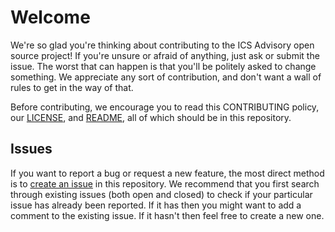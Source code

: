 # Welcome #

We're so glad you're thinking about contributing to the ICS Advisory open source project!  If you're unsure or afraid of anything, just ask or submit the issue.  The worst that can happen is that
you'll be politely asked to change something.  We appreciate any sort of contribution, and don't want a wall of rules to get in the way of that.

Before contributing, we encourage you to read this CONTRIBUTING policy, our [LICENSE](LICENSE), and [README](README.md), all of which should be in this repository.

## Issues ##

If you want to report a bug or request a new feature, the most direct method is to [create an issue](https://github.com/icsadvprj/ICS-Advisory-Project/issues) in this
repository.  We recommend that you first search through existing issues (both open and closed) to check if your particular issue has already been reported.  If it has then you might want to add a comment to the existing issue.  If it hasn't then feel free to create a new one.
